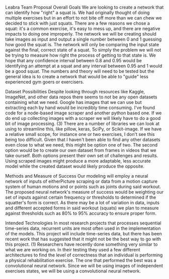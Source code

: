Leabra Team Proposal
Overall Goals
We are looking to create a network that can identify how "right" a squat is. We had originally thought of doing multiple exercises but in an effort to not bite off more than we can chew we decided to stick with just squats. There are a few reasons we chose a squat: it's a common exercise, it's easy to mess up, and there are negative impacts to doing one improperly. The network we will be creating should take images as input and output a single number between 0 and 1 guessing how good the squat is. The network will only be comparing the input state against the final, correct state of a squat. To simply the problem we will not be trying to measure how right the process of getting to that state is. We hope that any confidence interval between 0.8 and 0.95 would be identifying an attempt at a squat and any interval between 0.95 and 1 would be a good squat. The numbers and theory will need to be tested but the general idea is to create a network that would be able to "guide" less experienced gym goers or exercisers.

Dataset Possibilities
Despite looking through resources like Kaggle, ImageNet, and other data repos there seems to not be any open datasets containing what we need. Google has images that we can use but extracting each by hand would be incredibly time consuming. I've found code for a node-based image scraper and another python based one. If we do end up collecting images with a scraper we will likely have to do a good bit of image processing. (3) There are a number of libraries we can look at using to streamline this, like pillow, keras, SciPy, or Scikit-image. If we have a relative small scope, for instance one or two exercises, I don't see this being too difficult. Given that I haven't been able to find any other datasets even close to what we need, this might be option one of two. The second option would be to create our own dataset from frames in videos that we take ourself. Both options present their own set of challenges and results. Using scraped images might produce a more adaptable, less accurate model while the created dataset would likely produce the opposite.

Methods and Measure of Success
Our modeling will employ a neural network of inputs of eitherPicture scraping or data from a motion capture system of human motions and or points such as joints during said workout. The proposed neural network's measure of success would be weighting our set of inputs against certain frequency or thresholds to determined if the squatter's form is correct. As there may be a lot of variation in data, inputs and different accepted forms in said workout (squats) we plan to measure against thresholds such as 80% to 95% accuracy to ensure proper form.

Intended Technologies
In most research projects that processes sequential time-series data, recurrent units are most often used in the implementation of the models. This project will include time-series data, but there has been recent work that has suggested that it might not be the best way to go with this project. (1) Researchers have recently done something very similar to what we are working on. In their testing they used a few different architectures to find the level of correctness that an individual is performing a physical rehabilitation exercise. The one that performed the best was a convolutional neural network. Since we will be using images of independent exercises states, we will be using a convolutional neural network.
